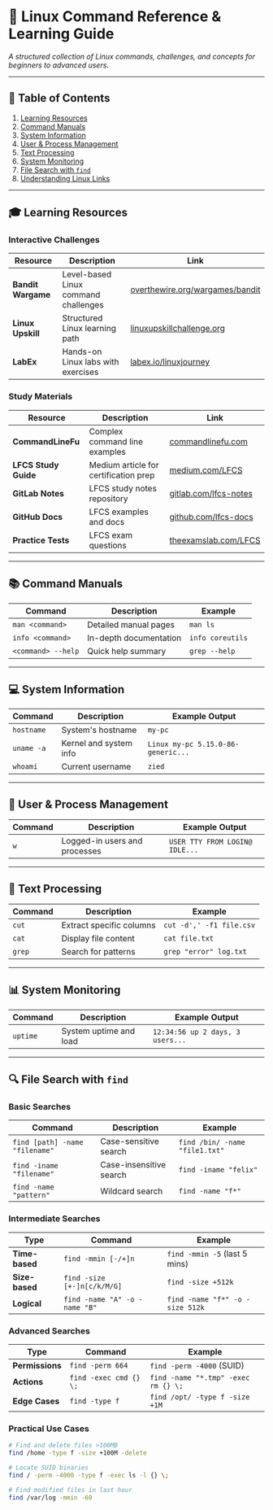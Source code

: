 # 🐧 **Linux Command Reference & Learning Guide**

*A structured collection of Linux commands, challenges, and concepts for beginners to advanced users.*

---

## **📌 Table of Contents**
1. [Learning Resources](#learning-resources)
2. [Command Manuals](#command-manuals)
3. [System Information](#system-information)
4. [User & Process Management](#user-process-management)
5. [Text Processing](#text-processing)
6. [System Monitoring](#system-monitoring)
7. [File Search with `find`](#file-search)
8. [Understanding Linux Links](#linux-links)

---

## **🎓 Learning Resources** <a name="learning-resources"></a>

### **Interactive Challenges**
| Resource | Description | Link |
|----------|-------------|------|
| **Bandit Wargame** | Level-based Linux command challenges | [overthewire.org/wargames/bandit](https://overthewire.org/wargames/bandit/) |
| **Linux Upskill** | Structured Linux learning path | [linuxupskillchallenge.org](https://linuxupskillchallenge.org/01/) |
| **LabEx** | Hands-on Linux labs with exercises | [labex.io/linuxjourney](https://labex.io/linuxjourney) |

### **Study Materials**
| Resource | Description | Link |
|----------|-------------|------|
| **CommandLineFu** | Complex command line examples | [commandlinefu.com](https://www.commandlinefu.com/commands/browse) |
| **LFCS Study Guide** | Medium article for certification prep | [medium.com/LFCS](https://medium.com/@wattsdave/linux-foundation-certified-systems-administrator-lfcs-navigating-the-study-journey-for-the-lfcs-06d9e2aa5165) |
| **GitLab Notes** | LFCS study notes repository | [gitlab.com/lfcs-notes](https://gitlab.com/daveopspublic/lfcs-study-notes) |
| **GitHub Docs** | LFCS examples and docs | [github.com/lfcs-docs](https://github.com/cloudchristina/lfcs/tree/main) |
| **Practice Tests** | LFCS exam questions | [theexamslab.com/LFCS](https://www.theexamslab.com/online/LFCS-practice-test) |

---

## **📚 Command Manuals** <a name="command-manuals"></a>

| Command | Description | Example |
|---------|-------------|---------|
| `man <command>` | Detailed manual pages | `man ls` |
| `info <command>` | In-depth documentation | `info coreutils` |
| `<command> --help` | Quick help summary | `grep --help` |

---

## **💻 System Information** <a name="system-information"></a>

| Command | Description | Example Output |
|---------|-------------|----------------|
| `hostname` | System's hostname | `my-pc` |
| `uname -a` | Kernel and system info | `Linux my-pc 5.15.0-86-generic...` |
| `whoami` | Current username | `zied` |

---

## **👤 User & Process Management** <a name="user-process-management"></a>

| Command | Description | Example Output |
|---------|-------------|----------------|
| `w` | Logged-in users and processes | `USER TTY FROM LOGIN@ IDLE...` |

---

## **📝 Text Processing** <a name="text-processing"></a>

| Command | Description | Example |
|---------|-------------|---------|
| `cut` | Extract specific columns | `cut -d',' -f1 file.csv` |
| `cat` | Display file content | `cat file.txt` |
| `grep` | Search for patterns | `grep "error" log.txt` |

---

## **📊 System Monitoring** <a name="system-monitoring"></a>

| Command | Description | Example Output |
|---------|-------------|----------------|
| `uptime` | System uptime and load | `12:34:56 up 2 days, 3 users...` |

---

## **🔍 File Search with `find`** <a name="file-search"></a>

### **Basic Searches**
| Command | Description | Example |
|---------|-------------|---------|
| `find [path] -name "filename"` | Case-sensitive search | `find /bin/ -name "file1.txt"` |
| `find -iname "filename"` | Case-insensitive search | `find -iname "felix"` |
| `find -name "pattern"` | Wildcard search | `find -name "f*"` |

### **Intermediate Searches**
| Type | Command | Example |
|------|---------|---------|
| **Time-based** | `find -mmin [-/+]n` | `find -mmin -5` (last 5 mins) |
| **Size-based** | `find -size [+-]n[c/k/M/G]` | `find -size +512k` |
| **Logical** | `find -name "A" -o -name "B"` | `find -name "f*" -o -size 512k` |

### **Advanced Searches**
| Type | Command | Example |
|------|---------|---------|
| **Permissions** | `find -perm 664` | `find -perm -4000` (SUID) |
| **Actions** | `find -exec cmd {} \;` | `find -name "*.tmp" -exec rm {} \;` |
| **Edge Cases** | `find -type f` | `find /opt/ -type f -size +1M` |

### **Practical Use Cases**
```bash
# Find and delete files >100MB
find /home -type f -size +100M -delete

# Locate SUID binaries
find / -perm -4000 -type f -exec ls -l {} \;

# Find modified files in last hour
find /var/log -mmin -60

